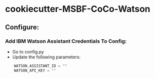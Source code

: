 # cookiecutter-MSBF-CoCo-Watson

## Configure:

### Add IBM Watson Assistant Credentials To Config:
 * Go to config.py
 * Update the following parameters: <br>
```python
    WATSON_ASSISTANT_ID = "" 
    WATSON_API_KEY = ""
 ```
